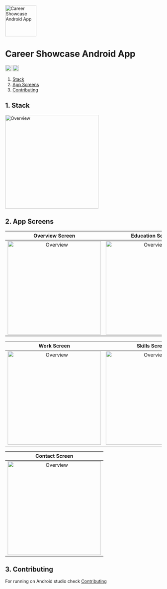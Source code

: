 <img alt="Career Showcase Android App" src="app/src/main/res/mipmap-xxxhdpi/ic_launcher.png" height="100">

# Career Showcase Android App

[<img alt="Career Showcase Android App" src="docs/images/stores/320px-Get_it_on_Google_play.svg.png" height="20">](https://play.google.com/store/apps/details?id=com.alaskalany.careershowcase)
[<img alt="Career Showcase Android App" src="https://travis-ci.com/AlAskalany/CareerShowcase.svg?branch=master" height="20">](https://travis-ci.com/AlAskalany/CareerShowcase.svg?branch=master)

1. [Stack](#1-stack)
2. [App Screens](#2-app-screens)
3. [Contributing](#3-contributing)

## 1. Stack

<img src="docs/images/stackshare/careershowcase_stackshare.png" title="Overview" height="" width="300">

## 2. App Screens

**Overview Screen** | **Education Screen**
:-:|:-:
<img src="docs/images/screenshots/Screenshot_1_overview_frame.png" title="Overview" height="" width="300"> | <img src="docs/images/screenshots/Screenshot_2_education_frame.png" title="Overview" height="" width="300">

**Work Screen** | **Skills Screen**
:-:|:-:
<img src="docs/images/screenshots/Screenshot_3_work_frame.png" title="Overview" height="" width="300">|<img src="docs/images/screenshots/Screenshot_4_skills_frame.png" title="Overview" height="" width="300">

| **Contact Screen** |
|:-:|
| <img src="docs/images/screenshots/Screenshot_5_contact_frame.png" title="Overview" height="" width="300"> |

## 3. Contributing

For running on Android studio check [Contributing][docs-contributing]

[docs-contributing]: docs/CONTRIBUTING.md

